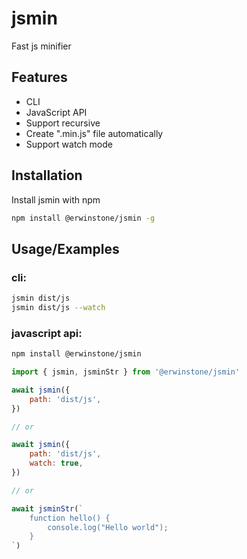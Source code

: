 
# jsmin

Fast js minifier

## Features

 - CLI
 - JavaScript API
 - Support recursive
 - Create ".min.js" file automatically
 - Support watch mode


## Installation

Install jsmin with npm

```bash
npm install @erwinstone/jsmin -g
```

## Usage/Examples

### cli:
```bash
jsmin dist/js
jsmin dist/js --watch
```

### javascript api:
```bash
npm install @erwinstone/jsmin
```
```javascript
import { jsmin, jsminStr } from '@erwinstone/jsmin'

await jsmin({
	path: 'dist/js',
})

// or

await jsmin({
	path: 'dist/js',
	watch: true,
})

// or

await jsminStr(`
	function hello() {
		console.log("Hello world");
	}
`)
```
